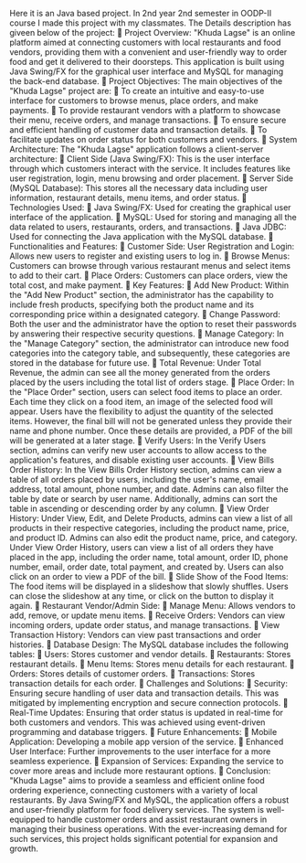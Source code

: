 Here it is an Java based project. In 2nd year 2nd semester in OODP-II course I made this project with my classmates. 
The Details description has giveen below of the project:
 Project Overview:
"Khuda Lagse" is an online platform aimed at connecting customers with local restaurants and food vendors, providing them with a convenient and user-friendly way to order food and get it delivered to their doorsteps. This application is built using Java Swing/FX for the graphical user interface and MySQL for managing the back-end database.
 Project Objectives:
The main objectives of the "Khuda Lagse" project are:
 To create an intuitive and easy-to-use interface for customers to browse menus, place orders, and make payments.
 To provide restaurant vendors with a platform to showcase their menu, receive orders, and manage transactions.
 To ensure secure and efficient handling of customer data and transaction details.
 To facilitate updates on order status for both customers and vendors.
 System Architecture:
The "Khuda Lagse" application follows a client-server architecture:
 Client Side (Java Swing/FX): This is the user interface through which customers interact with the service. It includes features like user registration, login, menu browsing and order placement.
 Server Side (MySQL Database): This stores all the necessary data including user information, restaurant details, menu items, and order status.
 Technologies Used:
 Java Swing/FX: Used for creating the graphical user interface of the application.
 MySQL: Used for storing and managing all the data related to users, restaurants, orders, and transactions.
 Java JDBC: Used for connecting the Java application with the MySQL database.
 Functionalities and Features:
 Customer Side: User Registration and Login: Allows new users to register and existing users to log in.
 Browse Menus: Customers can browse through various restaurant menus and select items to add to their cart.
 Place Orders: Customers can place orders, view the total cost, and make payment.
 Key Features:
 Add New Product:
Within the "Add New Product" section, the administrator has the capability to include fresh products, specifying both the product name and its corresponding price within a designated category.
 Change Password:
Both the user and the administrator have the option to reset their passwords by answering their respective security questions.
 Manage Category:
In the "Manage Category" section, the administrator can introduce new food categories into the category table, and subsequently, these categories are stored in the database for future use.
 Total Revenue:
Under Total Revenue, the admin can see all the money generated from the orders placed by the users including the total list of orders stage.
 Place Order:
In the "Place Order" section, users can select food items to place an order. Each time they click on a food item, an image of the selected food will appear. Users have the flexibility to adjust the quantity of the selected items. However, the final bill will not be generated unless they provide their name and phone number. Once these details are provided, a PDF of the bill will be generated at a later stage.
 Verify Users:
In the Verify Users section, admins can verify new user accounts to allow access to the application's features, and disable existing user accounts.
 View Bills Order History:
In the View Bills Order History section, admins can view a table of all orders placed by users, including the user's name, email address, total amount, phone number, and date. Admins can also filter the table by date or search by user name. Additionally, admins can sort the table in ascending or descending order by any column.
 View Order History:
Under View, Edit, and Delete Products, admins can view a list of all products in their respective categories, including the product name, price, and product ID. Admins can also edit the product name, price, and category.
Under View Order History, users can view a list of all orders they have placed in the app, including the order name, total amount, order ID, phone number, email, order date, total payment, and created by. Users can also click on an order to view a PDF of the bill.
 Slide Show of the Food Items:
The food items will be displayed in a slideshow that slowly shuffles. Users can close the slideshow at any time, or click on the button to display it again.
 Restaurant Vendor/Admin Side:
 Manage Menu: Allows vendors to add, remove, or update menu items.
 Receive Orders: Vendors can view incoming orders, update order status, and manage transactions.
 View Transaction History: Vendors can view past transactions and order histories.
 Database Design:
The MySQL database includes the following tables:
 Users: Stores customer and vendor details.
 Restaurants: Stores restaurant details.
 Menu Items: Stores menu details for each restaurant.
 Orders: Stores details of customer orders.
 Transactions: Stores transaction details for each order.
 Challenges and Solutions:
 Security: Ensuring secure handling of user data and transaction details. This was mitigated by implementing encryption and secure connection protocols.
 Real-Time Updates: Ensuring that order status is updated in real-time for both customers and vendors. This was achieved using event-driven programming and database triggers.
 Future Enhancements:
 Mobile Application: Developing a mobile app version of the service.
 Enhanced User Interface: Further improvements to the user interface for a more seamless experience.
 Expansion of Services: Expanding the service to cover more areas and include more restaurant options.
 Conclusion:
"Khuda Lagse" aims to provide a seamless and efficient online food ordering experience, connecting customers with a variety of local restaurants. By Java Swing/FX and MySQL, the application offers a robust and user-friendly platform for food delivery services. The system is well-equipped to handle customer orders and assist restaurant owners in managing their business operations. With the ever-increasing demand for such services, this project holds significant potential for expansion and growth.
